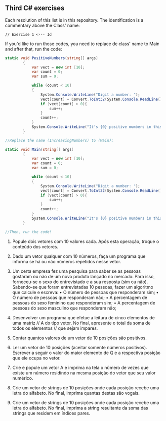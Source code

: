 ## Third C# exercises

Each resolution of this list is in this repository. The identification is a commentary above the Class' name:

    // Exercise 1 <--- Id

If you'd like to run those codes, you need to replace de class' name to Main and after that, run the code:

``` c#
static void PositiveNumbers(string[] args)
        {
            var vect = new int [10];
            var count = 0;
            var sum = 0;

            while (count < 10)
            {
                System.Console.WriteLine("Digit a number: ");
                vect[count] = Convert.ToInt32(System.Console.ReadLine());
                if (vect[count] > 0){
                    sum++;
                }
                count++;
            }
            System.Console.WriteLine("It's {0} positive numbers in this vector", sum);
        }

//Replace the name (IncreasingNumbers) to (Main):

static void Main(string[] args)
        {
            var vect = new int [10];
            var count = 0;
            var sum = 0;

            while (count < 10)
            {
                System.Console.WriteLine("Digit a number: ");
                vect[count] = Convert.ToInt32(System.Console.ReadLine());
                if (vect[count] > 0){
                    sum++;
                }
                count++;
            }
            System.Console.WriteLine("It's {0} positive numbers in this vector", sum);
        }

//Then, run the code!
```

1. Popule dois vetores com 10 valores cada. Após esta operação, troque o conteúdo dos vetores.

2. Dado um vetor qualquer com 10 números, faça um programa que informa se há ou não números repetidos nesse vetor.

3. Um certa empresa fez uma pesquisa para saber se as pessoas gostaram ou não de um novo produto lançado no mercado. Para isso, forneceu-se o sexo do entrevistado e a sua resposta (sim ou não). Sabendo-se que foram entrevistadas 10 pessoas, fazer um algoritmo que calcule e escreva:
• O número de pessoas que responderam sim;
• O número de pessoas que responderam não;
• A percentagem de pessoas do sexo feminino que responderam sim;
• A percentagem de pessoas do sexo masculino que responderam não;

4. Desenvolver um programa que efetue a leitura de cinco elementos de uma matriz // A do tipo vetor. No final, apresente o total da soma de todos os elementos // que sejam impares.

5. Contar quantos valores de um vetor de 10 posições são positivos.

6. Ler um vetor de 10 posições (aceitar somente números positivos). Escrever a seguir o valor do maior elemento de Q e a respectiva posição que ele ocupa no vetor.

7. Crie e popule um vetor A e imprima na tela o número de vezes que existe um número residindo na mesma posição do vetor que seu valor numérico.

8. Crie um vetor de strings de 10 posições onde cada posição recebe uma letra do alfabeto. No final, imprima quantas destas são vogais.

9. Crie um vetor de strings de 10 posições onde cada posição recebe uma letra do alfabeto. No final, imprima a string resultante da soma das strings que residem em índices pares.

